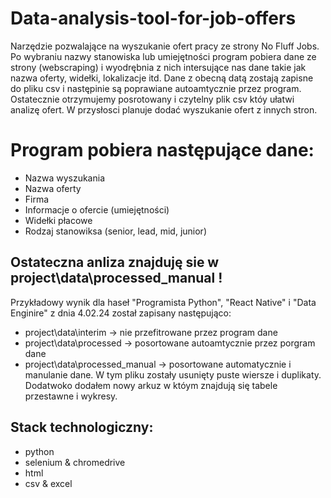 # Data-analysis-tool-for-job-offers
Narzędzie pozwalające na wyszukanie ofert pracy ze strony No Fluff Jobs. Po wybraniu nazwy stanowiska lub umiejętności program pobiera dane ze strony (webscraping) i wyodrębnia z nich intersujące nas dane takie jak nazwa oferty, widełki, lokalizacje itd. Dane z obecną datą zostają zapisne do pliku csv i następinie są poprawiane autoamtycznie przez program. Ostatecznie otrzymujemy posrotowany i czytelny plik csv któy ułatwi analizę ofert. W przysłosci planuje dodać wyszukanie ofert z innych stron.

# Program pobiera następujące dane:
- Nazwa wyszukania
- Nazwa oferty
- Firma
- Informacje o ofercie (umiejętności)
- Widełki płacowe
- Rodzaj stanowiksa (senior, lead, mid, junior)

## Ostateczna anliza znajduję sie w project\data\processed_manual !

Przykładowy wynik dla haseł "Programista Python", "React Native" i "Data Enginire"  z dnia 4.02.24 został zapisany następująco:
- project\data\interim -> nie przefitrowane przez program dane
- project\data\processed -> posortowane autoamtycznie przez porgram dane
- project\data\processed_manual -> posortowane automatycznie i manulanie dane. W tym pliku zostały usunięty puste wiersze i duplikaty. Dodatwoko dodałem nowy arkuz w któym znajdują się tabele przestawne i wykresy.

## Stack technologiczny:
- python
- selenium & chromedrive
- html
- csv & excel


